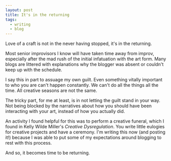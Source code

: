 ```yaml
---
layout: post
title: It's in the returning
tags:
  - writing
  - blog
---
```


Love of a craft is not in the never having stopped, it's in the returning. 

Most senior improvisors I know will have taken time away from improv, especially after the mad rush of the initial infatuation with the art form. Many blogs are littered with explanations why the blogger was absent or couldn't keep up with the schedule. 

I say this in part to assuage my own guilt. Even something vitally important to who you are can't happen constantly. We can't do all the things all the time. All creative seasons are not the same.

The tricky part, for me at least, is in not letting the guilt stand in your way. Not being blocked by the narratives about how you should have been interacting with your art, instead of how you actually did. 

An activity I found helpful for this was to perform a creative funeral, which I found in Kelly Wilde Miller's _Creative Dysregulation_. You write little eulogies for creative projects and have a ceremony. I'm writing this now (and posting it!) because I was able to put some of my expectations around blogging to rest with this process.   

And so, it becomes time to be returning. 